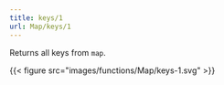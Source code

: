 ```yaml
---
title: keys/1
url: Map/keys/1
---
```



Returns all keys from `map`.

{{< figure src="images/functions/Map/keys-1.svg" >}}
